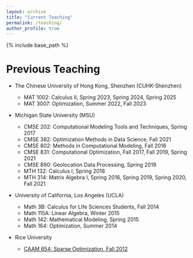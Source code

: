 ```yaml
---
layout: archive
title: "Current Teaching"
permalink: /teaching/
author_profile: true
---
```


{% include base_path %}

<!--* Spring 2026: MAT 1002 Calculus II-->

Previous Teaching
======
* The Chinese University of Hong Kong, Shenzhen (CUHK-Shenzhen)
  * MAT 1002: Calculus II, Spring 2023, Spring 2024, Spring 2025 
  * MAT 3007: Optimization, Summer 2022, Fall 2023

* Michigan State University (MSU)
  * CMSE 202: Computational Modeling Tools and Techniques, Spring 2017
  * CMSE 382: Optimization Methods in Data Science, Fall 2021
  * CMSE 802: Methods in Computational Modeling, Fall 2016
  * CMSE 831: Computational Optimization, Fall 2017, Fall 2019, Spring 2021
  * CMSE 890: Geolocation Data Processing, Spring 2019
  * MTH 132: Calculus I, Spring 2018
  * MTH 314: Matrix Algebra I, Spring 2016, Spring 2019, Spring 2020, Fall 2021

* University of California, Los Angeles (UCLA)
  * Math 3B: Calculus for Life Sciences Students, Fall 2014
  * Math 115A: Linear Algebra, Winter 2015
  * Math 142: Mathematical Modeling, Spring 2015
  * Math 164: Optimization, Summer 2014

* Rice University
  * [CAAM 654: Sparse Optimization, Fall 2012](http://www.caam.rice.edu/~optimization/sparse/index.html)
